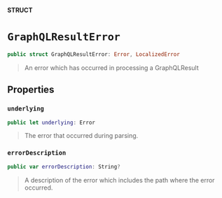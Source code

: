 **STRUCT**

# `GraphQLResultError`

```swift
public struct GraphQLResultError: Error, LocalizedError
```

> An error which has occurred in processing a GraphQLResult

## Properties
### `underlying`

```swift
public let underlying: Error
```

> The error that occurred during parsing.

### `errorDescription`

```swift
public var errorDescription: String?
```

> A description of the error which includes the path where the error occurred.
